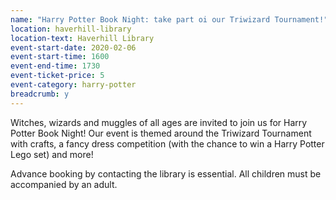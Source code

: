 ```yaml
---
name: "Harry Potter Book Night: take part oi our Triwizard Tournament!"
location: haverhill-library
location-text: Haverhill Library
event-start-date: 2020-02-06
event-start-time: 1600
event-end-time: 1730
event-ticket-price: 5
event-category: harry-potter
breadcrumb: y
---
```


Witches, wizards and muggles of all ages are invited to join us for Harry Potter Book Night! Our event is themed around the Triwizard Tournament with crafts, a fancy dress competition (with the chance to win a Harry Potter Lego set) and more!

Advance booking by contacting the library is essential. All children must be accompanied by an adult.

